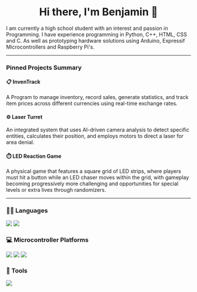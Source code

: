 <div align="center">

 # Hi there, I'm Benjamin 👋 

<div align="left">
 
I am currently a high school student with an interest and passion in Programming. I have experience programming in Python, C++, HTML, CSS and C. As well as prototyping hardware solutions using Arduino, Expressif Microcontrollers and Raspberry Pi's.

---

<div align="left">
 
### Pinned Projects Summary

#### 📋 InvenTrack
A Program to manage inventory, record sales, generate statistics, and track item prices across different currencies using real-time exchange rates.

#### ⚙️ Laser Turret
An integrated system that uses AI-driven camera analysis to detect specific entities, calculates their position, and employs motors to direct a laser for area denial.


#### ⏱️ LED Reaction Game
A physical game that features a square grid of LED strips, where players must hit a button while an LED chaser moves within the grid, with gameplay becoming progressively more challenging and opportunities for special levels or extra lives through randomizers.

---

### 👩‍💻 Languages
<div>
<img src="https://img.shields.io/badge/Python-FFD43B?style=for-the-badge&logo=python&logoColor=darkgreen">
<img src="https://img.shields.io/badge/C%2B%2B-00599C?style=for-the-badge&logo=c%2B%2B&logoColor=white"/>

### 💻 Microcontroller Platforms
<img src="https://img.shields.io/badge/Arduino-00979D?style=for-the-badge&logo=Arduino&logoColor=white">
<img src="https://img.shields.io/badge/espressif-E7352C?style=for-the-badge&logo=espressif&logoColor=white">
<img src="https://img.shields.io/badge/Raspberry%20Pi-A22846?logo=raspberrypi&logoColor=fff&style=for-the-badge">

### 🔧 Tools
<img src="https://img.shields.io/badge/pandas-%23150458.svg?&style=for-the-badge&logo=pandas&logoColor=white">


</div>





